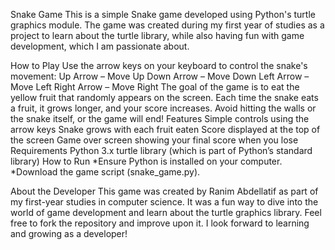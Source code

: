 Snake Game
This is a simple Snake game developed using Python's turtle graphics module. The game was created during my first year of studies as a project to learn about the turtle library, while also having fun with game development, which I am passionate about.

How to Play
Use the arrow keys on your keyboard to control the snake's movement:
Up Arrow – Move Up
Down Arrow – Move Down
Left Arrow – Move Left
Right Arrow – Move Right
The goal of the game is to eat the yellow fruit that randomly appears on the screen. Each time the snake eats a fruit, it grows longer, and your score increases.
Avoid hitting the walls or the snake itself, or the game will end!
Features
Simple controls using the arrow keys
Snake grows with each fruit eaten
Score displayed at the top of the screen
Game over screen showing your final score when you lose
Requirements
Python 3.x
turtle library (which is part of Python’s standard library)
How to Run
*Ensure Python is installed on your computer.
*Download the game script (snake_game.py).

About the Developer
This game was created by Ranim Abdellatif as part of my first-year studies in computer science. It was a fun way to dive into the world of game development and learn about the turtle graphics library.
Feel free to fork the repository and improve upon it. I look forward to learning and growing as a developer!
